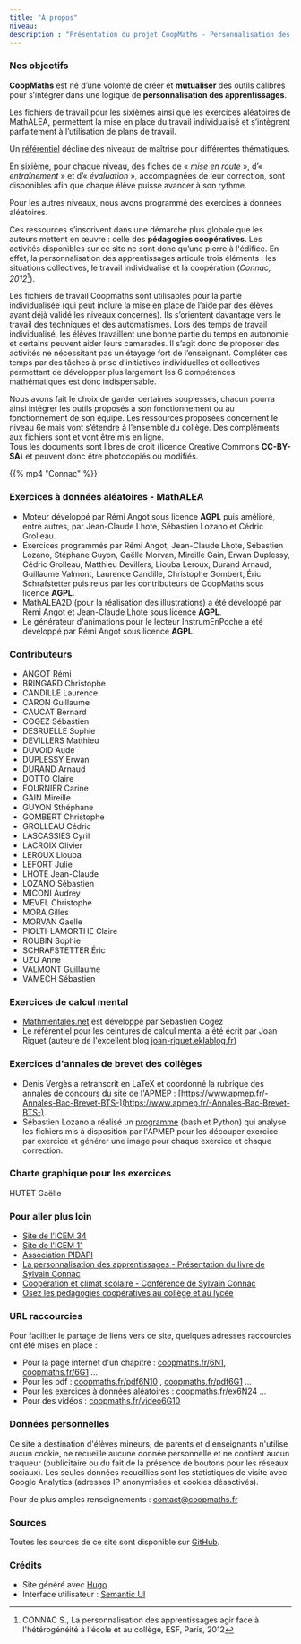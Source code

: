 ```yaml
---
title: "À propos"
niveau:
description : "Présentation du projet CoopMaths - Personnalisation des apprentissages - Pédagogie Freinet au collège en mathématiques"
---
```


### Nos objectifs

**CoopMaths** est né d’une volonté de créer et **mutualiser** des outils calibrés pour s’intégrer dans une logique de **personnalisation des apprentissages**.

Les fichiers de travail pour les sixièmes ainsi que les exercices aléatoires de MathALEA, permettent la mise en place du travail individualisé et s’intègrent parfaitement à l’utilisation de plans de travail. 

Un [référentiel](/pdf/CoopMaths-Referentiel.pdf) décline des niveaux de maîtrise pour différentes thématiques. 

En sixième, pour chaque niveau, des fiches de « _mise en route_ », d’« _entraînement_ » et d’« _évaluation_ », accompagnées de leur correction, sont disponibles afin que chaque élève puisse avancer à son rythme.

Pour les autres niveaux, nous avons programmé des exercices à données aléatoires.


Ces ressources s’inscrivent dans une démarche plus globale que les auteurs mettent en œuvre : celle des **pédagogies coopératives**. Les activités disponibles sur ce site ne sont donc qu’une pierre à l'édifice. En effet, la personnalisation des apprentissages articule trois éléments : les situations collectives, le travail individualisé et la coopération (_Connac, 2012_[^1]). 

Les fichiers de travail Coopmaths sont utilisables pour la partie individualisée (qui peut inclure la mise en place de l’aide par des élèves ayant déjà validé les niveaux concernés). Ils s’orientent davantage vers le travail des techniques et des automatismes. Lors des temps de travail individualisé, les élèves travaillent une bonne partie du temps en autonomie et certains peuvent aider leurs camarades. Il s’agit donc de proposer des activités ne nécessitant pas un étayage fort de l’enseignant. Compléter ces temps par des tâches à prise d’initiatives individuelles et collectives permettant de développer plus largement les 6 compétences mathématiques est donc indispensable.

Nous avons fait le choix de garder certaines souplesses, chacun pourra ainsi intégrer les outils proposés à son fonctionnement ou au fonctionnement de son équipe.
Les ressources proposées concernent le niveau 6e mais vont s’étendre à l’ensemble du collège. Des compléments aux fichiers sont et vont être mis en ligne.  
Tous les documents sont libres de droit (licence Creative Commons **CC-BY-SA**) et peuvent donc être photocopiés ou modifiés. 

[^1]: CONNAC S., La personnalisation des apprentissages agir face à l'hétérogénéité à l'école et au collège, ESF, Paris, 2012

{{% mp4 "Connac" %}}



### Exercices à données aléatoires - MathALEA


- Moteur développé par Rémi Angot sous licence **AGPL** puis amélioré, entre autres, par Jean-Claude Lhote, Sébastien Lozano et Cédric Grolleau.
- Exercices programmés par Rémi Angot, Jean-Claude Lhote, Sébastien Lozano, Stéphane Guyon, Gaëlle Morvan, Mireille Gain, Erwan Duplessy, Cédric Grolleau, Matthieu Devillers, Liouba Leroux, Durand Arnaud, Guillaume Valmont, Laurence Candille, Christophe Gombert, Éric Schrafstetter puis relus par les contributeurs de CoopMaths sous licence **AGPL**.
- MathALEA2D (pour la réalisation des illustrations) a été développé par Rémi Angot et Jean-Claude Lhote sous licence **AGPL**.
- Le générateur d'animations pour le lecteur InstrumEnPoche a été développé par Rémi Angot sous licence **AGPL**.


### Contributeurs 

- ANGOT Rémi
- BRINGARD Christophe
- CANDILLE Laurence
- CARON Guillaume
- CAUCAT Bernard
- COGEZ Sébastien
- DESRUELLE Sophie
- DEVILLERS Matthieu
- DUVOID Aude
- DUPLESSY Erwan
- DURAND Arnaud
- DOTTO Claire
- FOURNIER Carine
- GAIN Mireille
- GUYON Sthéphane
- GOMBERT Christophe
- GROLLEAU Cédric
- LASCASSIES Cyril
- LACROIX Olivier
- LEROUX Liouba
- LEFORT Julie
- LHOTE Jean-Claude
- LOZANO Sébastien
- MICONI Audrey
- MEVEL Christophe
- MORA Gilles
- MORVAN Gaelle
- PIOLTI-LAMORTHE Claire
- ROUBIN Sophie
- SCHRAFSTETTER Éric
- UZU Anne
- VALMONT Guillaume
- VAMECH Sébastien

### Exercices de calcul mental

- [Mathmentales.net](http://mathsmentales.net) est développé par Sébastien Cogez
- Le référentiel pour les ceintures de calcul mental a été écrit par Joan Riguet (auteure de l'excellent blog [joan-riguet.eklablog.fr](http://joan-riguet.eklablog.fr))

### Exercices d'annales de brevet des collèges

- Denis Vergès a retranscrit en LaTeX et coordonné la rubrique des annales de concours du site de l'APMEP : [https://www.apmep.fr/-Annales-Bac-Brevet-BTS-](https://www.apmep.fr/-Annales-Bac-Brevet-BTS-).
- Sébastien Lozano a réalisé un [programme](https://github.com/slozano54/projetDNB) (bash et Python) qui analyse les fichiers mis à disposition par l'APMEP pour les découper exercice par exercice et générer une image pour chaque exercice et chaque correction.



### Charte graphique pour les exercices

HUTET Gaëlle


### Pour aller plus loin

- [Site de l'ICEM 34](http://www.icem34.fr)
- [Site de l'ICEM 11](http://icem11.edublogs.org)
- [Association PIDAPI](https://www.pidapi-asso.fr)
- [La personnalisation des apprentissages - Présentation du livre de Sylvain Connac](http://www.cahiers-pedagogiques.com/La-personnalisation-des-apprentissages-Agir-face-a-l-heterogeneite-a-l-ecole-et-au-college)
- [Coopération et climat scolaire - Conférence de Sylvain Connac](https://www.youtube.com/playlist?list=PLs1m5T3nd3RH82-tzBPfFOe3ewWNYfp94)
- [Osez les pédagogies coopératives au collège et au lycée](http://librairie.cahiers-pedagogiques.com/ouvrage/803-osez-les-pedagogies-cooperatives-au-college-et-au-lycee.html)

### URL raccourcies

Pour faciliter le partage de liens vers ce site, quelques adresses raccourcies ont été mises en place : 

- Pour la page internet d'un chapitre : [coopmaths.fr/6N1](https://coopmaths.fr/6N1), [coopmaths.fr/6G1](https://coopmaths.fr/6G1) ...
- Pour les pdf : [coopmaths.fr/pdf6N10](https://coopmaths.fr/pdf6N10) , [coopmaths.fr/pdf6G1](https://coopmaths.fr/pdf6G1) ...
- Pour les exercices à données aléatoires : [coopmaths.fr/ex6N24](https://coopmaths.fr/ex6N24) ...
- Pour des vidéos : [coopmaths.fr/video6G10](https://coopmaths.fr/video6G10)

### Données personnelles

Ce site à destination d'élèves mineurs, de parents et d'enseignants n'utilise aucun cookie, ne recueille aucune donnée personnelle et ne contient aucun traqueur (publicitaire ou du fait de la présence de boutons pour les réseaux sociaux). Les seules données recueillies sont les statistiques de visite avec Google Analytics (adresses IP anonymisées et cookies désactivés).

Pour de plus amples renseignements : [contact@coopmaths.fr](mailto:contact@coopmaths.fr)

### Sources

Toutes les sources de ce site sont disponible sur [GitHub](https://github.com/remiangot/Coopmaths).


### Crédits

- Site généré avec [Hugo](https://gohugo.io)
- Interface utilisateur : [Semantic UI](https://semantic-ui.com)